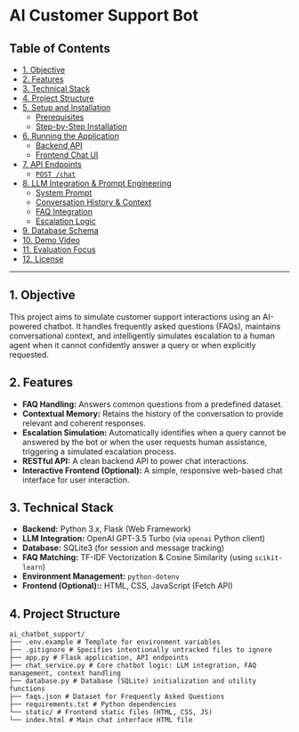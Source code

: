 # AI Customer Support Bot

## Table of Contents

- [1. Objective](#1-objective)
- [2. Features](#2-features)
- [3. Technical Stack](#3-technical-stack)
- [4. Project Structure](#4-project-structure)
- [5. Setup and Installation](#5-setup-and-installation)
  - [Prerequisites](#prerequisites)
  - [Step-by-Step Installation](#step-by-step-installation)
- [6. Running the Application](#6-running-the-application)
  - [Backend API](#backend-api)
  - [Frontend Chat UI](#frontend-chat-ui)
- [7. API Endpoints](#7-api-endpoints)
  - [`POST /chat`](#post-chat)
- [8. LLM Integration & Prompt Engineering](#8-llm-integration--prompt-engineering)
  - [System Prompt](#system-prompt)
  - [Conversation History & Context](#conversation-history--context)
  - [FAQ Integration](#faq-integration)
  - [Escalation Logic](#escalation-logic)
- [9. Database Schema](#9-database-schema)
- [10. Demo Video](#10-demo-video)
- [11. Evaluation Focus](#11-evaluation-focus)
- [12. License](#12-license)

---

## 1. Objective

This project aims to simulate customer support interactions using an AI-powered chatbot. It handles frequently asked questions (FAQs), maintains conversational context, and intelligently simulates escalation to a human agent when it cannot confidently answer a query or when explicitly requested.

## 2. Features

*   **FAQ Handling:** Answers common questions from a predefined dataset.
*   **Contextual Memory:** Retains the history of the conversation to provide relevant and coherent responses.
*   **Escalation Simulation:** Automatically identifies when a query cannot be answered by the bot or when the user requests human assistance, triggering a simulated escalation process.
*   **RESTful API:** A clean backend API to power chat interactions.
*   **Interactive Frontend (Optional):** A simple, responsive web-based chat interface for user interaction.

## 3. Technical Stack

*   **Backend:** Python 3.x, Flask (Web Framework)
*   **LLM Integration:** OpenAI GPT-3.5 Turbo (via `openai` Python client)
*   **Database:** SQLite3 (for session and message tracking)
*   **FAQ Matching:** TF-IDF Vectorization & Cosine Similarity (using `scikit-learn`)
*   **Environment Management:** `python-dotenv`
*   **Frontend (Optional)::** HTML, CSS, JavaScript (Fetch API)

## 4. Project Structure
```
ai_chatbot_support/
├── .env.example # Template for environment variables
├── .gitignore # Specifies intentionally untracked files to ignore
├── app.py # Flask application, API endpoints
├── chat_service.py # Core chatbot logic: LLM integration, FAQ management, context handling
├── database.py # Database (SQLite) initialization and utility functions
├── faqs.json # Dataset for Frequently Asked Questions
├── requirements.txt # Python dependencies
└── static/ # Frontend static files (HTML, CSS, JS)
└── index.html # Main chat interface HTML file
```
